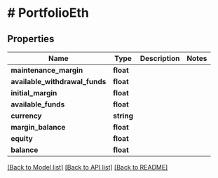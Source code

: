 # # PortfolioEth

## Properties

Name | Type | Description | Notes
------------ | ------------- | ------------- | -------------
**maintenance_margin** | **float** |  | 
**available_withdrawal_funds** | **float** |  | 
**initial_margin** | **float** |  | 
**available_funds** | **float** |  | 
**currency** | **string** |  | 
**margin_balance** | **float** |  | 
**equity** | **float** |  | 
**balance** | **float** |  | 

[[Back to Model list]](../../README.md#documentation-for-models) [[Back to API list]](../../README.md#documentation-for-api-endpoints) [[Back to README]](../../README.md)


